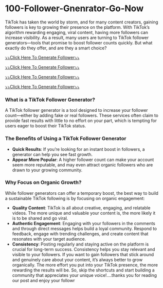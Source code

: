 # 100-Follower-Gnenrator-Go-Now


TikTok has taken the world by storm, and for many content creators, gaining followers is key to growing their presence on the platform. With TikTok’s algorithm rewarding engaging, viral content, having more followers can increase visibility. As a result, many users are turning to TikTok follower generators—tools that promise to boost follower counts quickly. But what exactly do they offer, and are they a smart choice?

[⤵️⤵️Click Here To Generate Follower⤵️⤵️](https://shorturl.at/0o9QJ)

[⤵️⤵️Click Here To Generate Follower⤵️⤵️](https://shorturl.at/0o9QJ)

[⤵️⤵️Click Here To Generate Follower⤵️⤵️](https://shorturl.at/0o9QJ)

[⤵️⤵️Click Here To Generate Follower⤵️⤵️](https://shorturl.at/0o9QJ)


### What is a TikTok Follower Generator?
A TikTok follower generator is a tool designed to increase your follower count—either by adding fake or real followers. These services often claim to provide fast results with little to no effort on your part, which is tempting for users eager to boost their TikTok status.

### The Benefits of Using a TikTok Follower Generator
- **Quick Results**: If you’re looking for an instant boost in followers, a generator can help you see fast growth.
- **Appear More Popular**: A higher follower count can make your account seem more reputable, and may even attract organic followers who are drawn to your growing community.

### Why Focus on Organic Growth?
While follower generators can offer a temporary boost, the best way to build a sustainable TikTok following is by focusing on organic engagement:
- **Quality Content**: TikTok is all about creative, engaging, and relatable videos. The more unique and valuable your content is, the more likely it is to be shared and go viral.
- **Authentic Engagement**: Engaging with your followers in the comments and through direct messages helps build a loyal community. Respond to feedback, engage with trending challenges, and create content that resonates with your target audience.
- **Consistency**: Posting regularly and staying active on the platform is crucial for long-term success. Consistency helps you stay relevant and visible to your followers.
If you want to gain followers that stick around and genuinely care about your content, it’s always better to grow organically. The more effort you put into your TikTok presence, the more rewarding the results will be. So, skip the shortcuts and start building a community that appreciates your unique voice!....thanks you for reading our post and enjoy your followr
